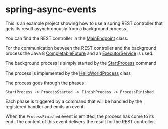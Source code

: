 # spring-async-events

This is an example project showing how to use a spring REST controller that
gets its result asynchronously from a background process.

You can find the REST controller in the
[MainEndpoint](https://github.com/FSeidinger/spring-async-events/blob/master/src/main/java/de/seidinger/frank/examples/spring/events/async/application/MainEndpoint.java)
class.

For the communication between the REST controller and the background process
the Java 8
[CompletableFuture](https://docs.oracle.com/javase/8/docs/api/java/util/concurrent/CompletableFuture.html)
and an
[ExecutorService](https://docs.oracle.com/javase/8/docs/api/java/util/concurrent/ExecutorService.html) is used.

The background process is simply started by the
[StartProcess](https://github.com/FSeidinger/spring-async-events/blob/master/src/main/java/de/seidinger/frank/examples/spring/events/async/domain/StartProcess.java)
command

 The process is implemented by the
 [HelloWorldProcess](https://github.com/FSeidinger/spring-async-events/blob/master/src/main/java/de/seidinger/frank/examples/spring/events/async/domain/HelloWorldProcess.java)
 class
 
 The process goes through the phases:
 
 `StartProcess -> ProcessStarted -> FinishProcess -> ProcessFinished`
 
 Each phase is triggered by a command that will be handled by the registered
 handler and emits an event.
 
 When the `ProcessFinished` event is emitted, the process has come to its end.
 The content of this event delivers the result for the REST controller.
 
 
